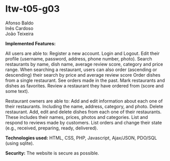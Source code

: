 # ltw-t05-g03
Afonso Baldo <br>
Inês Cardoso <br>
João Teixeira

**Implemented Features:**

All users are able to:
Register a new account.
Login and Logout.
Edit their profile (username, password, address, phone number, photo).
Search restaurants by name, dish name, average review score, category and price range. 
When searching a restaurant, users can also order (ascending or descending) their search by price and average review score
Order dishes from a single restaurant.
See orders made in the past.
Mark restaurants and dishes as favorites.
Review a restaurant they have ordered from (score and some text).

Restaurant owners are able to:
Add and edit information about each one of their restaurants. Including the name, address, category, and photo.
Delete restaurant.
Add, edit and delete dishes from each one of their restaurants. These includes their names, prices, photos and categories.
List and respond to reviews made by customers.
List orders and change their state (e.g., received, preparing, ready, delivered).

**Technologies used:**
HTML, CSS, PHP, Javascript, Ajax/JSON, PDO/SQL (using sqlite).

**Security:**
The website is secure as possible.
